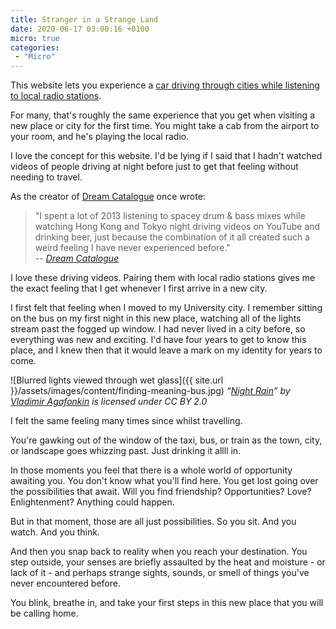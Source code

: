 ```yaml
---
title: Stranger in a Strange Land
date: 2020-06-17 03:00:16 +0100
micro: true
categories:
 - "Micro"
---
```

This website lets you experience a [car driving through cities while listening to local radio stations](https://driveandlisten.herokuapp.com/).

For many, that's roughly the same experience that you get when visiting a new place or city for the first time. You might take a cab from the airport to your room, and he's playing the local radio.

I love the concept for this website. I'd be lying if I said that I hadn't watched videos of people driving at night before just to get that feeling without needing to travel.

As the creator of [Dream Catalogue](https://dreamcatalogue.com/) once wrote:

> "I spent a lot of 2013 listening to spacey drum & bass mixes while watching Hong Kong and Tokyo night driving videos on YouTube and drinking beer, just because the combination of it all created such a weird feeling I have never experienced before."<br/>
> -- <cite>[Dream Catalogue](https://daily.redbullmusicacademy.com/2014/09/dream-catalogue-interview)</cite>

I love these driving videos. Pairing them with local radio stations gives me the exact feeling that I get whenever I first arrive in a new city.

I first felt that feeling when I moved to my University city. I remember sitting on the bus on my first night in this new place, watching all of the lights stream past the fogged up window. I had never lived in a city before, so everything was new and exciting. I'd have four years to get to know this place, and I knew then that it would leave a mark on my identity for years to come.

![Blurred lights viewed through wet glass]({{ site.url }}/assets/images/content/finding-meaning-bus.jpg)
*“[Night Rain](https://www.flickr.com/photos/mourner/3355207350)” by [Vladimir Agafonkin](https://www.flickr.com/photos/mourner) is licensed under CC BY 2.0*

I felt the same feeling many times since whilst travelling.

You're gawking out of the window of the taxi, bus, or train as the town, city, or landscape goes whizzing past. Just drinking it allll in.

In those moments you feel that there is a whole world of opportunity awaiting you. You don't know what you'll find here. You get lost going over the possibilities that await. Will you find friendship? Opportunities? Love? Enlightenment? Anything could happen.

But in that moment, those are all just possibilities. So you sit. And you watch. And you think.

And then you snap back to reality when you reach your destination. You step outside, your senses are briefly assaulted by the heat and moisture - or lack of it - and perhaps strange sights, sounds, or smell of things you've never encountered before.

You blink, breathe in, and take your first steps in this new place that you will be calling home.